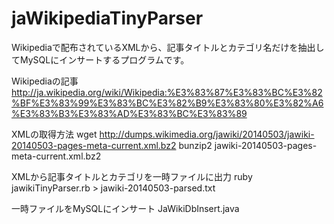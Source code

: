 jaWikipediaTinyParser
=====================
Wikipediaで配布されているXMLから、記事タイトルとカテゴリ名だけを抽出してMySQLにインサートするプログラムです。

Wikipediaの記事
http://ja.wikipedia.org/wiki/Wikipedia:%E3%83%87%E3%83%BC%E3%82%BF%E3%83%99%E3%83%BC%E3%82%B9%E3%83%80%E3%82%A6%E3%83%B3%E3%83%AD%E3%83%BC%E3%83%89

XMLの取得方法
wget http://dumps.wikimedia.org/jawiki/20140503/jawiki-20140503-pages-meta-current.xml.bz2
bunzip2 jawiki-20140503-pages-meta-current.xml.bz2

XMLから記事タイトルとカテゴリを一時ファイルに出力
ruby jawikiTinyParser.rb > jawiki-20140503-parsed.txt

一時ファイルをMySQLにインサート
JaWikiDbInsert.java






